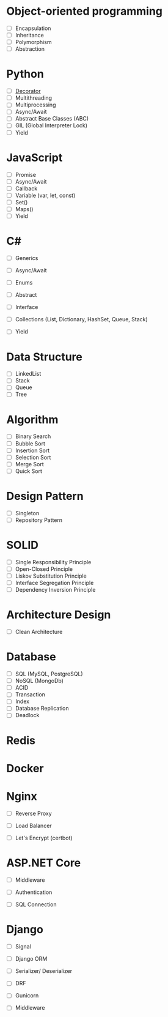 # Object-oriented programming
- [ ] Encapsulation
- [ ] Inheritance
- [ ] Polymorphism
- [ ] Abstraction

# Python
- [ ] [Decorator](./Python/decorator.py)
- [ ] Multithreading
- [ ] Multiprocessing
- [ ] Async/Await
- [ ] Abstract Base Classes (ABC)
- [ ] GIL (Global Interpreter Lock)
- [ ] Yield

# JavaScript
- [ ] Promise
- [ ] Async/Await
- [ ] Callback
- [ ] Variable (var, let, const)
- [ ] Set()
- [ ] Maps()
- [ ] Yield

# C#
- [ ] Generics
- [ ] Async/Await
- [ ] Enums
- [ ] Abstract
- [ ] Interface
- [ ] Collections (List, Dictionary, HashSet, Queue, Stack)
- [ ] Yield


# Data Structure
- [ ] LinkedList
- [ ] Stack
- [ ] Queue
- [ ] Tree

# Algorithm
- [ ] Binary Search
- [ ] Bubble Sort
- [ ] Insertion Sort
- [ ] Selection Sort
- [ ] Merge Sort
- [ ] Quick Sort

# Design Pattern
- [ ] Singleton
- [ ] Repository Pattern

# SOLID
- [ ] Single Responsibility Principle
- [ ] Open-Closed Principle
- [ ] Liskov Substitution Principle
- [ ] Interface Segregation Principle
- [ ] Dependency Inversion Principle

# Architecture Design

- [ ] Clean Architecture

# Database
- [ ] SQL (MySQL, PostgreSQL)
- [ ] NoSQL (MongoDb)
- [ ] ACID
- [ ] Transaction
- [ ] Index
- [ ] Database Replication
- [ ] Deadlock

# Redis

# Docker

# Nginx
- [ ] Reverse Proxy
- [ ] Load Balancer
- [ ] Let's Encrypt (certbot)


# ASP.NET Core
- [ ] Middleware
- [ ] Authentication
- [ ] SQL Connection


# Django
- [ ] Signal
- [ ] Django ORM
- [ ] Serializer/ Deserializer
- [ ] DRF
- [ ] Gunicorn
- [ ] Middleware

